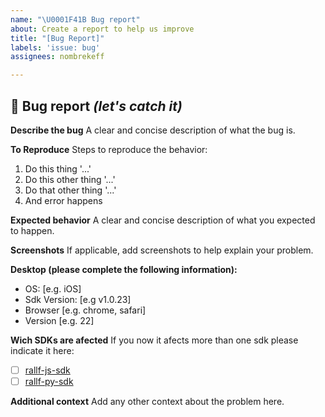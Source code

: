```yaml
---
name: "\U0001F41B Bug report"
about: Create a report to help us improve
title: "[Bug Report]"
labels: 'issue: bug'
assignees: nombrekeff

---
```


## 🐛 Bug report _(let's catch it)_

**Describe the bug**
A clear and concise description of what the bug is.

**To Reproduce**
Steps to reproduce the behavior:
1. Do this thing '...'
2. Do this other thing '...'
3. Do that other  thing '...'
4. And error happens

**Expected behavior**
A clear and concise description of what you expected to happen.

**Screenshots**
If applicable, add screenshots to help explain your problem.

**Desktop (please complete the following information):**
 - OS: [e.g. iOS]
 - Sdk Version: [e.g v1.0.23]
 - Browser [e.g. chrome, safari]
 - Version [e.g. 22]

**Wich SDKs are afected**
If you now it afects more than one sdk please indicate it here:  
- [ ] [rallf-js-sdk](https://github.com/RobotUnion/rallf-js-sdk)
- [ ] [rallf-py-sdk](https://github.com/RobotUnion/rallf-js-sdk)

**Additional context**
Add any other context about the problem here.
